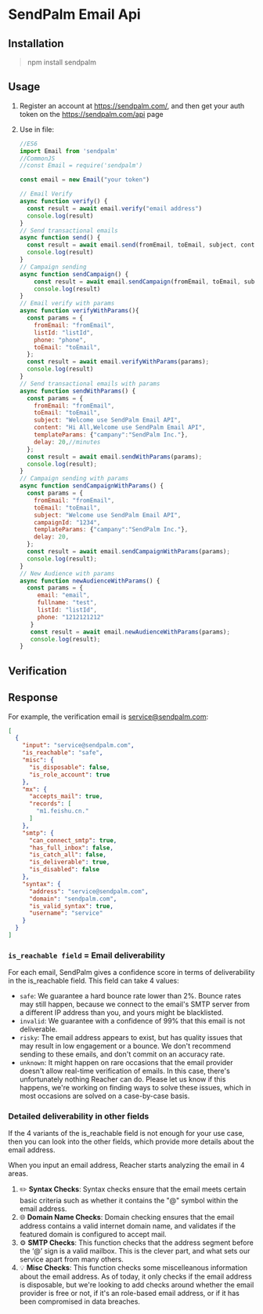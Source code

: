 # SendPalm Email Api

## Installation

> npm install sendpalm

## Usage

1. Register an account at https://sendpalm.com/, and then get your auth token on the https://sendpalm.com/api page

2. Use in file:

   ```javascript
   //ES6
   import Email from 'sendpalm'
   //CommonJS
   //const Email = require('sendpalm')
   
   const email = new Email("your token")
   
   // Email Verify
   async function verify() {
     const result = await email.verify("email address")
     console.log(result)
   }
   // Send transactional emails
   async function send() {
     const result = await email.send(fromEmail, toEmail, subject, content, templateParams)
     console.log(result)
   }
   // Campaign sending
   async function sendCampaign() {
       const result = await email.sendCampaign(fromEmail, toEmail, subject, campaignId, templateParams)
       console.log(result)
   }
   // Email verify with params
   async function verifyWithParams(){
     const params = {
       fromEmail: "fromEmail",
       listId: "listId",
       phone: "phone",
       toEmail: "toEmail",
     };
     const result = await email.verifyWithParams(params);
     console.log(result)
   }
   // Send transactional emails with params
   async function sendWithParams() {
     const params = {
       fromEmail: "fromEmail",
       toEmail: "toEmail",
       subject: "Welcome use SendPalm Email API",
       content: "Hi All,Welcome use SendPalm Email API",
       templateParams: {"campany":"SendPalm Inc."},
       delay: 20,//minutes
     };
     const result = await email.sendWithParams(params);
     console.log(result);
   }
   // Campaign sending with params
   async function sendCampaignWithParams() {
     const params = {
       fromEmail: "fromEmail",
       toEmail: "toEmail",
       subject: "Welcome use SendPalm Email API",
       campaignId: "1234",
       templateParams: {"campany":"SendPalm Inc."},
       delay: 20,
     };
     const result = await email.sendCampaignWithParams(params);
     console.log(result);
   }
   // New Audience with params
   async function newAudienceWithParams() {
     const params = {
        email: "email",
        fullname: "test",
        listId: "listId",
        phone: "1212121212"
      }
      const result = await email.newAudienceWithParams(params);
      console.log(result);
   }   
   ```

## Verification

##  Response

For example, the verification email is service@sendpalm.com:

```json
[
  {
    "input": "service@sendpalm.com",
    "is_reachable": "safe",
    "misc": {
      "is_disposable": false,
      "is_role_account": true
    },
    "mx": {
      "accepts_mail": true,
      "records": [
        "m1.feishu.cn."
      ]
    },
    "smtp": {
      "can_connect_smtp": true,
      "has_full_inbox": false,
      "is_catch_all": false,
      "is_deliverable": true,
      "is_disabled": false
    },
    "syntax": {
      "address": "service@sendpalm.com",
      "domain": "sendpalm.com",
      "is_valid_syntax": true,
      "username": "service"
    }
  }
]
```

### `is_reachable field` = Email deliverability

For each email, SendPalm gives a confidence score in terms of deliverability in the is_reachable field. This field can take 4 values:

- `safe`: We guarantee a hard bounce rate lower than 2%. Bounce rates may still happen, because we connect to the email's SMTP server from a different IP address than you, and yours might be blacklisted.
- `invalid`: We guarantee with a confidence of 99% that this email is not deliverable.
- `risky`: The email address appears to exist, but has quality issues that may result in low engagement or a bounce. We don't recommend sending to these emails, and don't commit on an accuracy rate.
- `unknown`: It might happen on rare occasions that the email provider doesn't allow real-time verification of emails. In this case, there's unfortunately nothing Reacher can do. Please let us know if this happens, we're working on finding ways to solve these issues, which in most occasions are solved on a case-by-case basis.

### Detailed deliverability in other fields

If the 4 variants of the is_reachable field is not enough for your use case, then you can look into the other fields, which provide more details about the email address.

When you input an email address, Reacher starts analyzing the email in 4 areas.

1. ✏️ **Syntax Checks**: Syntax checks ensure that the email meets certain basic criteria such as whether it contains the "@" symbol within the email address.
2. 🌐 **Domain Name Checks**: Domain checking ensures that the email address contains a valid internet domain name, and validates if the featured domain is configured to accept mail.
3. ⚙️ **SMTP Checks**: This function checks that the address segment before the ‘@’ sign is a valid mailbox. This is the clever part, and what sets our service apart from many others.
4. 💡 **Misc Checks**: This function checks some miscelleanous information about the email address. As of today, it only checks if the email address is disposable, but we're looking to add checks around whether the email provider is free or not, if it's an role-based email address, or if it has been compromised in data breaches.

